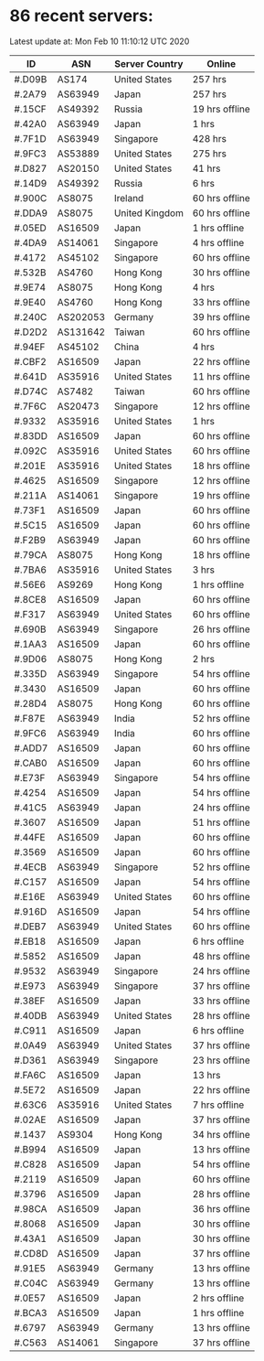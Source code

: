 # 86 recent servers:

Latest update at: Mon Feb 10 11:10:12 UTC 2020

| ID | ASN | Server Country | Online |
| -- | --- | -------------- | ------ |
| #.D09B | AS174 | United States | 257 hrs |
| #.2A79 | AS63949 | Japan | 257 hrs |
| #.15CF | AS49392 | Russia | 19 hrs offline |
| #.42A0 | AS63949 | Japan | 1 hrs |
| #.7F1D | AS63949 | Singapore | 428 hrs |
| #.9FC3 | AS53889 | United States | 275 hrs |
| #.D827 | AS20150 | United States | 41 hrs |
| #.14D9 | AS49392 | Russia | 6 hrs |
| #.900C | AS8075 | Ireland | 60 hrs offline |
| #.DDA9 | AS8075 | United Kingdom | 60 hrs offline |
| #.05ED | AS16509 | Japan | 1 hrs offline |
| #.4DA9 | AS14061 | Singapore | 4 hrs offline |
| #.4172 | AS45102 | Singapore | 60 hrs offline |
| #.532B | AS4760 | Hong Kong | 30 hrs offline |
| #.9E74 | AS8075 | Hong Kong | 4 hrs |
| #.9E40 | AS4760 | Hong Kong | 33 hrs offline |
| #.240C | AS202053 | Germany | 39 hrs offline |
| #.D2D2 | AS131642 | Taiwan | 60 hrs offline |
| #.94EF | AS45102 | China | 4 hrs |
| #.CBF2 | AS16509 | Japan | 22 hrs offline |
| #.641D | AS35916 | United States | 11 hrs offline |
| #.D74C | AS7482 | Taiwan | 60 hrs offline |
| #.7F6C | AS20473 | Singapore | 12 hrs offline |
| #.9332 | AS35916 | United States | 1 hrs |
| #.83DD | AS16509 | Japan | 60 hrs offline |
| #.092C | AS35916 | United States | 60 hrs offline |
| #.201E | AS35916 | United States | 18 hrs offline |
| #.4625 | AS16509 | Singapore | 12 hrs offline |
| #.211A | AS14061 | Singapore | 19 hrs offline |
| #.73F1 | AS16509 | Japan | 60 hrs offline |
| #.5C15 | AS16509 | Japan | 60 hrs offline |
| #.F2B9 | AS63949 | Japan | 60 hrs offline |
| #.79CA | AS8075 | Hong Kong | 18 hrs offline |
| #.7BA6 | AS35916 | United States | 3 hrs |
| #.56E6 | AS9269 | Hong Kong | 1 hrs offline |
| #.8CE8 | AS16509 | Japan | 60 hrs offline |
| #.F317 | AS63949 | United States | 60 hrs offline |
| #.690B | AS63949 | Singapore | 26 hrs offline |
| #.1AA3 | AS16509 | Japan | 60 hrs offline |
| #.9D06 | AS8075 | Hong Kong | 2 hrs |
| #.335D | AS63949 | Singapore | 54 hrs offline |
| #.3430 | AS16509 | Japan | 60 hrs offline |
| #.28D4 | AS8075 | Hong Kong | 60 hrs offline |
| #.F87E | AS63949 | India | 52 hrs offline |
| #.9FC6 | AS63949 | India | 60 hrs offline |
| #.ADD7 | AS16509 | Japan | 60 hrs offline |
| #.CAB0 | AS16509 | Japan | 60 hrs offline |
| #.E73F | AS63949 | Singapore | 54 hrs offline |
| #.4254 | AS16509 | Japan | 54 hrs offline |
| #.41C5 | AS63949 | Japan | 24 hrs offline |
| #.3607 | AS16509 | Japan | 51 hrs offline |
| #.44FE | AS16509 | Japan | 60 hrs offline |
| #.3569 | AS16509 | Japan | 60 hrs offline |
| #.4ECB | AS63949 | Singapore | 52 hrs offline |
| #.C157 | AS16509 | Japan | 54 hrs offline |
| #.E16E | AS63949 | United States | 60 hrs offline |
| #.916D | AS16509 | Japan | 54 hrs offline |
| #.DEB7 | AS63949 | United States | 60 hrs offline |
| #.EB18 | AS16509 | Japan | 6 hrs offline |
| #.5852 | AS16509 | Japan | 48 hrs offline |
| #.9532 | AS63949 | Singapore | 24 hrs offline |
| #.E973 | AS63949 | Singapore | 37 hrs offline |
| #.38EF | AS16509 | Japan | 33 hrs offline |
| #.40DB | AS63949 | United States | 28 hrs offline |
| #.C911 | AS16509 | Japan | 6 hrs offline |
| #.0A49 | AS63949 | United States | 37 hrs offline |
| #.D361 | AS63949 | Singapore | 23 hrs offline |
| #.FA6C | AS16509 | Japan | 13 hrs |
| #.5E72 | AS16509 | Japan | 22 hrs offline |
| #.63C6 | AS35916 | United States | 7 hrs offline |
| #.02AE | AS16509 | Japan | 37 hrs offline |
| #.1437 | AS9304 | Hong Kong | 34 hrs offline |
| #.B994 | AS16509 | Japan | 13 hrs offline |
| #.C828 | AS16509 | Japan | 54 hrs offline |
| #.2119 | AS16509 | Japan | 60 hrs offline |
| #.3796 | AS16509 | Japan | 28 hrs offline |
| #.98CA | AS16509 | Japan | 36 hrs offline |
| #.8068 | AS16509 | Japan | 30 hrs offline |
| #.43A1 | AS16509 | Japan | 30 hrs offline |
| #.CD8D | AS16509 | Japan | 37 hrs offline |
| #.91E5 | AS63949 | Germany | 13 hrs offline |
| #.C04C | AS63949 | Germany | 13 hrs offline |
| #.0E57 | AS16509 | Japan | 2 hrs offline |
| #.BCA3 | AS16509 | Japan | 1 hrs offline |
| #.6797 | AS63949 | Germany | 13 hrs offline |
| #.C563 | AS14061 | Singapore | 37 hrs offline |

